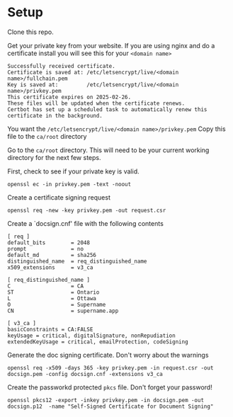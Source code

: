 # Setup

Clone this repo. 

Get your private key from your website. If you are using nginx and do a certificate install you will see this for your `<domain name>`

```
Successfully received certificate.
Certificate is saved at: /etc/letsencrypt/live/<domain name>/fullchain.pem
Key is saved at:         /etc/letsencrypt/live/<domain name>/privkey.pem
This certificate expires on 2025-02-26.
These files will be updated when the certificate renews.
Certbot has set up a scheduled task to automatically renew this certificate in the background.
```
You want the ```/etc/letsencrypt/live/<domain name>/privkey.pem```
Copy this file to the `ca/root` directory

Go to the `ca/root` directory. This will need to be your current working directory for the next few steps.


First, check to see if your private key is valid.
```
openssl ec -in privkey.pem -text -noout
```
Create a certificate signing request
```
openssl req -new -key privkey.pem -out request.csr
```

Create a `docsign.cnf' file with the following contents

```
[ req ]
default_bits        = 2048
prompt              = no
default_md          = sha256
distinguished_name  = req_distinguished_name
x509_extensions     = v3_ca

[ req_distinguished_name ]
C                   = CA
ST                  = Ontario
L                   = Ottawa
O                   = Supername
CN                  = supername.app

[ v3_ca ]
basicConstraints = CA:FALSE
keyUsage = critical, digitalSignature, nonRepudiation
extendedKeyUsage = critical, emailProtection, codeSigning
```

Generate the doc signing certificate. Don't worry about the warnings

```
openssl req -x509 -days 365 -key privkey.pem -in request.csr -out docsign.pem -config docsign.cnf -extensions v3_ca
```

Create the passworkd protected `pkcs` file. Don't forget your password!
```
openssl pkcs12 -export -inkey privkey.pem -in docsign.pem -out docsign.p12  -name "Self-Signed Certificate for Document Signing"
```